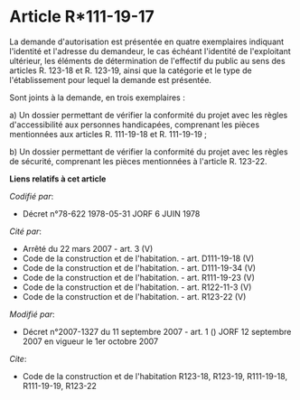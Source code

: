 # Article R*111-19-17

La demande d'autorisation est présentée en quatre exemplaires indiquant l'identité et l'adresse du demandeur, le cas échéant
l'identité de l'exploitant ultérieur, les éléments de détermination de l'effectif du public au sens des articles R. 123-18 et
R. 123-19, ainsi que la catégorie et le type de l'établissement pour lequel la demande est présentée.

Sont joints à la demande, en trois exemplaires :

a) Un dossier permettant de vérifier la conformité du projet avec les règles d'accessibilité aux personnes handicapées,
comprenant les pièces mentionnées aux articles R. 111-19-18 et R. 111-19-19 ;

b) Un dossier permettant de vérifier la conformité du projet avec les règles de sécurité, comprenant les pièces mentionnées à
l'article R. 123-22.

**Liens relatifs à cet article**

_Codifié par_:

  - Décret n°78-622 1978-05-31 JORF 6 JUIN 1978

_Cité par_:

  - Arrêté du 22 mars 2007 - art. 3 (V)
  - Code de la construction et de l'habitation. - art. D111-19-18 (V)
  - Code de la construction et de l'habitation. - art. D111-19-34 (V)
  - Code de la construction et de l'habitation. - art. R111-19-23 (V)
  - Code de la construction et de l'habitation. - art. R122-11-3 (V)
  - Code de la construction et de l'habitation. - art. R123-22 (V)

_Modifié par_:

  - Décret n°2007-1327 du 11 septembre 2007 - art. 1 () JORF 12 septembre 2007 en vigueur le 1er octobre 2007

_Cite_:

  - Code de la construction et de l'habitation R123-18, R123-19, R111-19-18, R111-19-19, R123-22

